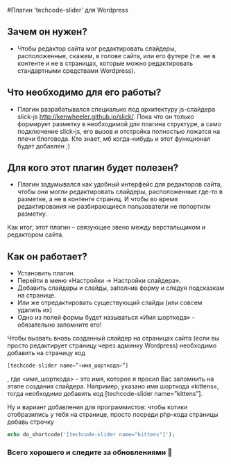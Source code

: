 #Плагин 'techcode-slider' для Wordpress
## **Зачем он нужен?**

- Чтобы редактор сайта мог редактировать слайдеры, расположенные, скажем, в голове сайта, или его футере (т.е. не в контенте и не в страницах, которые можно редактировать стандартными средствами Wordpress).

## **Что необходимо для его работы?**

- Плагин разрабатывался специально под архитектуру js-слайдера slick-js http://kenwheeler.github.io/slick/. Пока что он только формирует разметку в необходимой для плагина структуре, а само подключение slick-js, его вызов и отстройка полностью ложатся на плечи блоговода. Кто знает, мб когда-нибудь и этот функционал будет добавлен ;)

## **Для кого этот плагин будет полезен?**

- Плагин задумывался как удобный интерфейс для редакторов сайта, чтобы они могли редактировать слайдеры, расположенные где-то в разметке, а не в контенте страниц. И чтобы во время редактирования не разбирающиеся пользователи не попортили разметку.

Как итог, этот плагин – связующее звено между верстальщиком и редактором сайта.

## **Как он работает?**

* Установить плагин.
* Перейти в меню «Настройки -> Настройки слайдера».
* Добавить слайдеры и слайды, заполнив форму и следуя подсказкам на странице.
* Или же отредактировать существующий слайды (или совсем удалить их)
* Одно из полей формы будет называться «Имя шорткода» - обязательно запомните его!

Чтобы вызвать вновь созданный слайдер на страницах сайта (если вы просто редактирует страницу через админку Wordpress) необходимо добавить на страницу код 

```php
[techcode-slider name=”<имя_шорткода>”]
```

, где <имя_шорткода> - это имя, которое я просил Вас запомнить на этапе создания слайдера. Например, указано имя шорткода «kittens», тогда необходимо добавить код [techcode-slider name=”kittens”].

Ну и вариант добавления для программистов: чтобы котики отобразились у тебя на странице, просто посреди php-кода страницы добавь строчку 

```php
echo do_shortcode('[techcode-slider name="kittens"]');
```

### Всего хорошего и следите за обновлениями 


